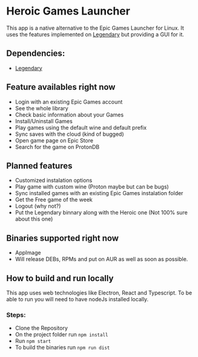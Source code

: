 # Heroic Games Launcher

This app is a native alternative to the Epic Games Launcher for Linux.
It uses the features implemented on [Legendary](https://github.com/derrod/legendary) but providing a GUI for it.

## Dependencies:
- [Legendary](https://github.com/derrod/legendary)

## Feature availables right now
- Login with an existing Epic Games account
- See the whole library
- Check basic information about your Games
- Install/Uninstall Games
- Play games using the default wine and default prefix
- Sync saves with the cloud (kind of bugged)
- Open game page on Epic Store
- Search for the game on ProtonDB


## Planned features
- Customized instalation options
- Play game with custom wine (Proton maybe but can be bugs)
- Sync installed games with an existing Epic Games instalation folder
- Get the Free game of the week
- Logout (why not?)
- Put the Legendary binnary along with the Heroic one (Not 100% sure about this one)

## Binaries supported right now
- AppImage
- Will release DEBs, RPMs and put on AUR as well as soon as possible.

## How to build and run locally

This app uses web technologies like Electron, React and Typescript.
To be able to run you will need to have nodeJs installed locally.

### Steps:
  - Clone the Repository
  - On the project folder run `npm install`
  - Run `npm start`
  - To build the binaries run `npm run dist`
